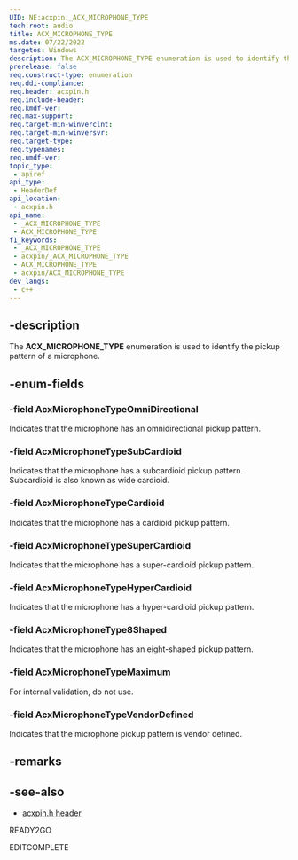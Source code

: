 ```yaml
---
UID: NE:acxpin._ACX_MICROPHONE_TYPE
tech.root: audio
title: ACX_MICROPHONE_TYPE
ms.date: 07/22/2022
targetos: Windows
description: The ACX_MICROPHONE_TYPE enumeration is used to identify the pickup pattern of a microphone.
prerelease: false
req.construct-type: enumeration
req.ddi-compliance: 
req.header: acxpin.h
req.include-header: 
req.kmdf-ver: 
req.max-support: 
req.target-min-winverclnt: 
req.target-min-winversvr: 
req.target-type: 
req.typenames: 
req.umdf-ver: 
topic_type:
 - apiref
api_type:
 - HeaderDef
api_location:
 - acxpin.h
api_name:
 - _ACX_MICROPHONE_TYPE
 - ACX_MICROPHONE_TYPE
f1_keywords:
 - _ACX_MICROPHONE_TYPE
 - acxpin/_ACX_MICROPHONE_TYPE
 - ACX_MICROPHONE_TYPE
 - acxpin/ACX_MICROPHONE_TYPE
dev_langs:
 - c++
---
```


## -description

The **ACX_MICROPHONE_TYPE** enumeration is used to identify the pickup pattern of a microphone.

## -enum-fields

### -field AcxMicrophoneTypeOmniDirectional

Indicates that the microphone has an omnidirectional pickup pattern.

### -field AcxMicrophoneTypeSubCardioid

Indicates that the microphone has a subcardioid pickup pattern. Subcardioid is also known as wide cardioid.

### -field AcxMicrophoneTypeCardioid

Indicates that the microphone has a cardioid pickup pattern.

### -field AcxMicrophoneTypeSuperCardioid

Indicates that the microphone has a super-cardioid pickup pattern.

### -field AcxMicrophoneTypeHyperCardioid

Indicates that the microphone has a hyper-cardioid pickup pattern.

### -field AcxMicrophoneType8Shaped

Indicates that the microphone has an eight-shaped pickup pattern.

### -field AcxMicrophoneTypeMaximum

For internal validation, do not use.

### -field AcxMicrophoneTypeVendorDefined

Indicates that the microphone pickup pattern is vendor defined.

## -remarks

## -see-also

- [acxpin.h header](index.md)

READY2GO

EDITCOMPLETE
